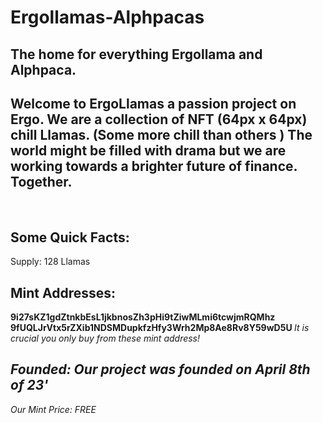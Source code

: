 <h1> Ergollamas-Alphpacas </h1>
<h2> The home for everything Ergollama and Alphpaca. </h2>

<h2> Welcome to ErgoLlamas a passion project on Ergo. We are a collection of NFT (64px x 64px) chill Llamas. (Some more chill than others  ) The world might be filled with drama but we are working towards a brighter future of finance. Together. </h2>

<br>

<h2> Some Quick Facts: </h2>
Supply: 128 Llamas
<h2> Mint Addresses: </h2> 
<b> 9i27sKZ1gdZtnkbEsL1jkbnosZh3pHi9tZiwMLmi6tcwjmRQMhz </b>
<b> 9fUQLJrVtx5rZXib1NDSMDupkfzHfy3Wrh2Mp8Ae8Rv8Y59wD5U </b>
<i> It is crucial you only buy from these mint address! <i>
<h2> Founded: Our project was founded on April 8th of 23' </h2>
Our Mint Price: FREE
